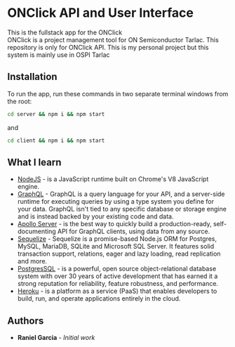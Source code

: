 # ONClick API and User Interface

This is the fullstack app for the ONClick\
ONClick is a project management tool for ON Semiconductor Tarlac. This repository is only for ONClick API.
This is my personal project but this system is mainly use in OSPI Tarlac

## Installation

To run the app, run these commands in two separate terminal windows from the root:

```bash
cd server && npm i && npm start
```

and

```bash
cd client && npm i && npm start
```

## What I learn

- [NodeJS](https://nodejs.org/en/) - is a JavaScript runtime built on Chrome's V8 JavaScript engine.
- [GraphQL](https://graphql.org/learn/) - GraphQL is a query language for your API, and a server-side runtime for executing queries by using a type system you define for your data. GraphQL isn't tied to any specific database or storage engine and is instead backed by your existing code and data.
- [Apollo Server](https://www.apollographql.com/docs/apollo-server/) - is the best way to quickly build a production-ready, self-documenting API for GraphQL clients, using data from any source.
- [Sequelize](https://sequelize.org/) - Sequelize is a promise-based Node.js ORM for Postgres, MySQL, MariaDB, SQLite and Microsoft SQL Server. It features solid transaction support, relations, eager and lazy loading, read replication and more.
- [PostgresSQL](https://www.postgresql.org/) - is a powerful, open source object-relational database system with over 30 years of active development that has earned it a strong reputation for reliability, feature robustness, and performance.
- [Heroku](https://www.heroku.com/) - is a platform as a service (PaaS) that enables developers to build, run, and operate applications entirely in the cloud.

## Authors

- **Raniel Garcia** - _Initial work_
